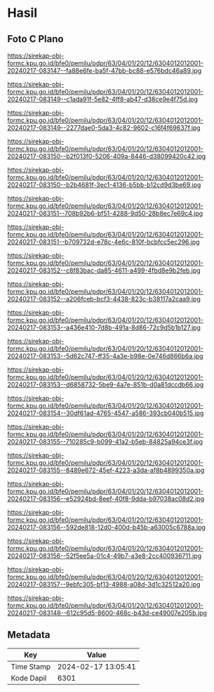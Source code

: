 # Hasil

## Foto C Plano

https://sirekap-obj-formc.kpu.go.id/bfe0/pemilu/pdpr/63/04/01/20/12/6304012012001-20240217-083147--fa88e6fe-ba5f-47bb-bc88-e576bdc46a89.jpg

https://sirekap-obj-formc.kpu.go.id/bfe0/pemilu/pdpr/63/04/01/20/12/6304012012001-20240217-083149--c1ada91f-5e82-4ff8-ab47-d38ce9e4f75d.jpg

https://sirekap-obj-formc.kpu.go.id/bfe0/pemilu/pdpr/63/04/01/20/12/6304012012001-20240217-083149--2277dae0-5da3-4c82-9602-c16f4f69637f.jpg

https://sirekap-obj-formc.kpu.go.id/bfe0/pemilu/pdpr/63/04/01/20/12/6304012012001-20240217-083150--b2f013f0-5206-409a-8446-d38099420c42.jpg

https://sirekap-obj-formc.kpu.go.id/bfe0/pemilu/pdpr/63/04/01/20/12/6304012012001-20240217-083150--b2b4681f-3ec1-4136-b5bb-b12cd9d3be69.jpg

https://sirekap-obj-formc.kpu.go.id/bfe0/pemilu/pdpr/63/04/01/20/12/6304012012001-20240217-083151--708b92b6-bf51-4288-9d50-28b8ec7e69c4.jpg

https://sirekap-obj-formc.kpu.go.id/bfe0/pemilu/pdpr/63/04/01/20/12/6304012012001-20240217-083151--b709732d-e78c-4e6c-810f-bcbfcc5ec296.jpg

https://sirekap-obj-formc.kpu.go.id/bfe0/pemilu/pdpr/63/04/01/20/12/6304012012001-20240217-083152--c8f83bac-da85-4611-a499-4fbd8e9b2feb.jpg

https://sirekap-obj-formc.kpu.go.id/bfe0/pemilu/pdpr/63/04/01/20/12/6304012012001-20240217-083152--a206fceb-bcf3-4438-823c-b38117a2caa9.jpg

https://sirekap-obj-formc.kpu.go.id/bfe0/pemilu/pdpr/63/04/01/20/12/6304012012001-20240217-083153--a436e410-7d8b-491a-8d86-72c9d5b1b127.jpg

https://sirekap-obj-formc.kpu.go.id/bfe0/pemilu/pdpr/63/04/01/20/12/6304012012001-20240217-083153--5d62c747-ff35-4a3e-b98e-0e746d866b6a.jpg

https://sirekap-obj-formc.kpu.go.id/bfe0/pemilu/pdpr/63/04/01/20/12/6304012012001-20240217-083153--d6858732-5be9-4a7e-851b-d0a81dccdb66.jpg

https://sirekap-obj-formc.kpu.go.id/bfe0/pemilu/pdpr/63/04/01/20/12/6304012012001-20240217-083154--30df61ad-4765-4547-a586-393cb040b515.jpg

https://sirekap-obj-formc.kpu.go.id/bfe0/pemilu/pdpr/63/04/01/20/12/6304012012001-20240217-083155--710285c9-b099-41a2-b5eb-84825a94ce3f.jpg

https://sirekap-obj-formc.kpu.go.id/bfe0/pemilu/pdpr/63/04/01/20/12/6304012012001-20240217-083155--8489e672-45ef-4223-a3da-af8b4899350a.jpg

https://sirekap-obj-formc.kpu.go.id/bfe0/pemilu/pdpr/63/04/01/20/12/6304012012001-20240217-083156--e52924bd-8eef-40f8-9dda-b97038ac08d2.jpg

https://sirekap-obj-formc.kpu.go.id/bfe0/pemilu/pdpr/63/04/01/20/12/6304012012001-20240217-083156--592de818-12d0-400d-b45b-a63005c6788a.jpg

https://sirekap-obj-formc.kpu.go.id/bfe0/pemilu/pdpr/63/04/01/20/12/6304012012001-20240217-083156--52f5ee5a-01c4-49b7-a3e8-2cc400936711.jpg

https://sirekap-obj-formc.kpu.go.id/bfe0/pemilu/pdpr/63/04/01/20/12/6304012012001-20240217-083157--9ebfc305-bf13-4988-a08d-3d1c32512a20.jpg

https://sirekap-obj-formc.kpu.go.id/bfe0/pemilu/pdpr/63/04/01/20/12/6304012012001-20240217-083148--612c95d5-8600-468c-b43d-ce49007e205b.jpg


## Metadata

| Key        | Value               |
| ---------- | ------------------- |
| Time Stamp | 2024-02-17 13:05:41 |
| Kode Dapil | 6301                |



